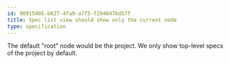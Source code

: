 ```yaml
---
id: 90915905-b627-4fa9-a7f5-f294047bd57f
title: Spec list view should show only the current node
type: specification
---
```


The default "root" node would be the project. We only show top-level specs of the project by default.
